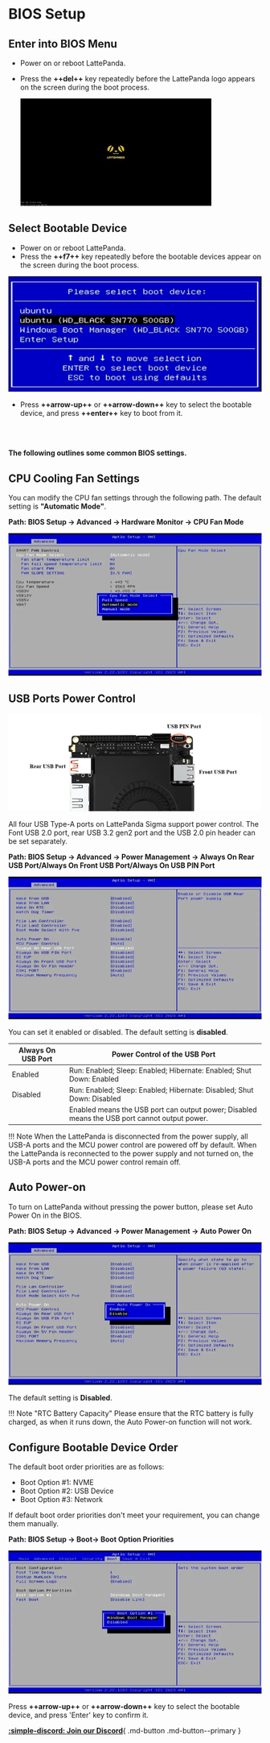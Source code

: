 # BIOS Setup

## Enter into BIOS Menu

* Power on or reboot LattePanda.

* Press the **++del++** key repeatedly before the LattePanda logo appears on the screen during the boot process.

    ![](../../assets/images/lp_boot_logo.webp)


## Select Bootable Device

* Power on or reboot LattePanda.
* Press the **++f7++** key repeatedly before the bootable devices appear on the screen during the boot process.

![](../../assets/images/Sigma/cb82.webp)

* Press **++arrow-up++** or **++arrow-down++** key to select the bootable device, and press **++enter++** key to boot from it. 

<br><br>

**The following outlines some common BIOS settings.**

## CPU Cooling Fan Settings

You can modify the CPU fan settings through the following path. The default setting is **"Automatic Mode"**.

**Path: BIOS Setup -> Advanced -> Hardware Monitor -> CPU Fan Mode**

![](../../assets/images/Sigma/d670.webp)



## USB Ports Power Control

![](../../assets/images/Sigma/2348.webp)

All four USB Type-A ports on LattePanda Sigma support power control. The Font USB 2.0 port, rear USB 3.2 gen2 port and the USB 2.0 pin header can be set separately.

**Path: BIOS Setup -> Advanced -> Power Management -> Always On Rear USB Port/Always On Front USB Port/Always On USB PIN Port**

![](../../assets/images/Sigma/1c6b.webp)

You can set it enabled or disabled. The default setting is **disabled**.

| Always On USB Port | Power Control of the USB Port                                |
| ------------------ | ------------------------------------------------------------ |
| Enabled            | Run: Enabled; Sleep: Enabled; Hibernate: Enabled; Shut Down: Enabled |
| Disabled           | Run: Enabled; Sleep: Enabled; Hibernate: Disabled; Shut Down: Disabled |
|                    | Enabled means the USB port can output power; Disabled means the USB port cannot output power. |

!!! Note
    When the LattePanda is disconnected from the power supply, all USB-A ports and the MCU power control are powered off by default. When the LattePanda is reconnected to the power supply and not turned on, the USB-A ports and the MCU power control remain off.


## Auto Power-on
To turn on LattePanda without pressing the power button, please set Auto Power On in the BIOS.

**Path: BIOS Setup -> Advanced -> Power Management -> Auto Power On**

![](../../assets/images/Sigma/97b3.webp)

The default setting is **Disabled**.

!!! Note "RTC Battery Capacity"
    Please ensure that the RTC battery is fully charged, as when it runs down, the Auto Power-on function will not work.

## Configure Bootable Device Order

The default boot order priorities are as follows: 

* Boot Option #1: NVME
* Boot Option #2: USB Device
* Boot Option #3: Network

If default boot order priorities don't meet your requirement, you can change them manually.

**Path: BIOS Setup -> Boot-> Boot Option Priorities**

![](../../assets/images/Sigma/3267.webp)

Press **++arrow-up++** or **++arrow-down++** key to select the bootable device, and press 'Enter' key to confirm it. 

[**:simple-discord: Join our Discord**](https://discord.gg/k6YPYQgmHt){ .md-button .md-button--primary }